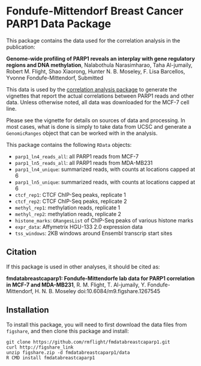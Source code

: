 # Fondufe-Mittendorf Breast Cancer PARP1 Data Package

This package contains the data used for the correlation analysis in the publication:

**Genome-wide profiling of PARP1 reveals an interplay with gene regulatory regions and DNA methylation**, Nalabothula Narasimharao, Taha Al-jumaily, Robert M. Flight, Shao Xiaorong, Hunter N. B. Moseley, F. Lisa Barcellos, Yvonne Fondufe-Mittendorf, Submitted

This data is used by the [correlation analysis package](https://github.com/rmflight/fmcorrelationbreastcaparp1) to generate the vignettes that report the actual correlations between PARP1 reads and other data. Unless otherwise noted, all data was downloaded for the MCF-7 cell line.

Please see the vignette for details on sources of data and processing. In most cases, what is done is simply to take data from UCSC and generate a `GenomicRanges` object that can be worked with in the analysis.

This package contains the following `RData` objects:

* `parp1_ln4_reads_all`: all PARP1 reads from MCF-7
* `parp1_ln5_reads_all`: all PARP1 reads from MDA-MB231
* `parp1_ln4_unique`: summarized reads, with counts at locations capped at 6
* `parp1_ln5_unique`: summarized reads, with counts at locations capped at 6
* `ctcf_rep1`: CTCF ChIP-Seq peaks, replicate 1
* `ctcf_rep2`: CTCF ChIP-Seq peaks, replicate 2
* `methyl_rep1`: methylation reads, replicate 1
* `methyl_rep2`: methylation reads, replicate 2
* `histone_marks`: `GRangesList` of ChIP-Seq peaks of various histone marks
* `expr_data`: Affymetrix HGU-133 2.0 expression data
* `tss_windows`: 2KB windows around Ensembl transcrip start sites

## Citation

If this package is used in other analyses, it should be cited as:

**fmdatabreastcaparp1: Fondufe-Mittendorfe lab data for PARP1 correlation in MCF-7 and MDA-MB231**, R. M. Flight, T. Al-jumaily, Y. Fondufe-Mittendorf, H. N. B. Moseley  doi:10.6084/m9.figshare.1267545

## Installation

To install this package, you will need to first download the data files from `figshare`, and then clone this package and install:

```
git clone https://github.com/rmflight/fmdatabreastcaparp1.git
curl http://figshare_link
unzip figshare.zip -d fmdatabreastcaparp1/data
R CMD install fmdatabreastcaparp1
```